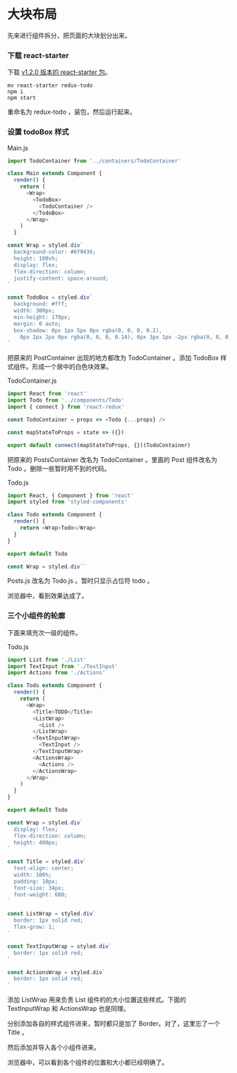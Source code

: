 # 大块布局

先来进行组件拆分，把页面的大块划分出来。

### 下载 react-starter

下载 [v1.2.0 版本的 react-starter 包](https://github.com/happypeter/react-starter/releases)。

```
mv react-starter redux-todo
npm i
npm start
```

重命名为 redux-todo ，装包，然后运行起来。

### 设置 todoBox 样式

Main.js

```js
import TodoContainer from '../containers/TodoContainer'

class Main extends Component {
  render() {
    return (
      <Wrap>
        <TodoBox>
          <TodoContainer />
        </TodoBox>
      </Wrap>
    )
  }

const Wrap = styled.div`
  background-color: #6f9436;
  height: 100vh;
  display: flex;
  flex-direction: column;
  justify-content: space-around;
`

const TodoBox = styled.div`
  background: #fff;
  width: 300px;
  min-height: 170px;
  margin: 0 auto;
  box-shadow: 0px 1px 5px 0px rgba(0, 0, 0, 0.2),
    0px 2px 2px 0px rgba(0, 0, 0, 0.14), 0px 3px 1px -2px rgba(0, 0, 0, 0.12);
`
```

把原来的 PostContainer 出现的地方都改为 TodoContainer 。添加 TodoBox 样式组件。形成一个居中的白色块效果。

TodoContainer.js

```js
import React from 'react'
import Todo from '../components/Todo'
import { connect } from 'react-redux'

const TodoContainer = props => <Todo {...props} />

const mapStateToProps = state => ({})

export default connect(mapStateToProps, {})(TodoContainer)
```

把原来的 PostsContainer 改名为 TodoContainer 。里面的 Post 组件改名为 Todo 。删除一些暂时用不到的代码。

Todo.js

```js
import React, { Component } from 'react'
import styled from 'styled-components'

class Todo extends Component {
  render() {
    return <Wrap>Todo</Wrap>
  }
}

export default Todo

const Wrap = styled.div``
```

Posts.js 改名为 Todo.js 。暂时只显示占位符 todo 。

浏览器中，看到效果达成了。

### 三个小组件的轮廓

下面来填充次一级的组件。

Todo.js

```js
import List from './List'
import TextInput from './TextInput'
import Actions from './Actions'

class Todo extends Component {
  render() {
    return (
      <Wrap>
        <Title>TODO</Title>
        <ListWrap>
          <List />
        </ListWrap>
        <TextInputWrap>
          <TextInput />
        </TextInputWrap>
        <ActionsWrap>
          <Actions />
        </ActionsWrap>
      </Wrap>
    )
  }
}

export default Todo

const Wrap = styled.div`
  display: flex;
  flex-direction: column;
  height: 400px;
`

const Title = styled.div`
  text-align: center;
  width: 100%;
  padding: 10px;
  font-size: 34px;
  font-weight: 600;
`

const ListWrap = styled.div`
  border: 1px solid red;
  flex-grow: 1;
`

const TextInputWrap = styled.div`
  border: 1px solid red;
`

const ActionsWrap = styled.div`
  border: 1px solid red;
`
```

添加 ListWrap 用来负责 List 组件的的大小位置这些样式。下面的 TextInputWrap 和 ActionsWrap 也是同理。

分别添加各自的样式组件进来，暂时都只是加了 Border。对了，这里忘了一个 Title 。

然后添加并导入各个小组件进来。

浏览器中，可以看到各个组件的位置和大小都已经明确了。
